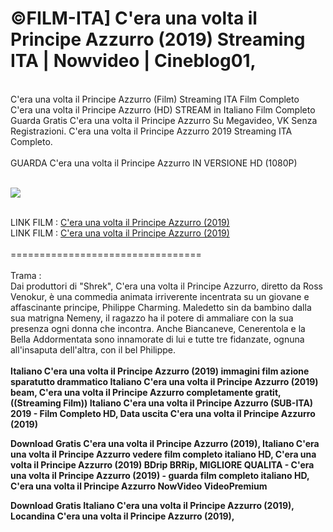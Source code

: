 <h1>©FILM-ITA] C'era una volta il Principe Azzurro (2019) Streaming ITA | Nowvideo | Cineblog01, </h1>
<br>
C'era una volta il Principe Azzurro (Film) Streaming ITA Film Completo<br>
C'era una volta il Principe Azzurro (HD) STREAM in Italiano Film Completo <br>
Guarda Gratis C'era una volta il Principe Azzurro Su Megavideo, VK Senza Registrazioni. C'era una volta il Principe Azzurro 2019 Streaming ITA Completo.<br> 
<br>
GUARDA C'era una volta il Principe Azzurro IN VERSIONE HD (1080P) 
<br>
<br>
<p><img src="https://mr.comingsoon.it/imgdb/locandine/235x336/55742.jpg" /></p>
<br>
LINK FILM : <a href="https://bit.ly/2XLo1hj">C'era una volta il Principe Azzurro (2019)</a>
<br>
LINK FILM : <a href="https://bit.ly/2XLo1hj">C'era una volta il Principe Azzurro (2019)</a>
<br>
<br>
=================================
<br>
<br>
Trama :<br>
Dai produttori di "Shrek", C'era una volta il Principe Azzurro, diretto da Ross Venokur, è una commedia animata irriverente incentrata su un giovane e affascinante principe, Philippe Charming. Maledetto sin da bambino dalla sua matrigna Nemeny, il ragazzo ha il potere di ammaliare con la sua presenza ogni donna che incontra. Anche Biancaneve, Cenerentola e la Bella Addormentata sono innamorate di lui e tutte tre fidanzate, ognuna all'insaputa dell'altra, con il bel Philippe.

<br>
<br>
<strong>Italiano C'era una volta il Principe Azzurro (2019) immagini film azione sparatutto drammatico Italiano C'era una volta il Principe Azzurro (2019) beam, C'era una volta il Principe Azzurro completamente gratit, ((Streaming Film)) Italiano C'era una volta il Principe Azzurro (SUB-ITA) 2019 - Film Completo HD, Data uscita C'era una volta il Principe Azzurro (2019) 

Download Gratis C'era una volta il Principe Azzurro (2019), Italiano C'era una volta il Principe Azzurro vedere film completo italiano HD, C'era una volta il Principe Azzurro (2019) BDrip BRRip, MIGLIORE QUALITA - C'era una volta il Principe Azzurro (2019) - guarda film completo italiano HD, C'era una volta il Principe Azzurro NowVideo VideoPremium 

Download Gratis Italiano C'era una volta il Principe Azzurro (2019), Locandina C'era una volta il Principe Azzurro (2019),</strong>
